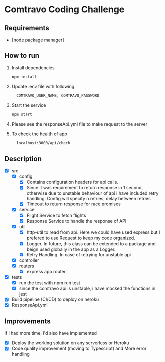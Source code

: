 # Comtravo Coding Challenge

## Requirements

* [node package manager]

## How to run

1. Install dependencies
   ```bash
   npm install
   ```
1. Update .env file with following
    ```bash
      COMTRAVO_USER_NAME, COMTRAVO_PASSWORD
    ```
1. Start the service   
    ```bash
    npm start
    ```
1. Please see the responseApi.yml file to make request to the server

1. To check the health of app 
    ```bash
      localhost:3000/api/check
    ```  

## Description 

- [x] src
    - [x] config 
        - [x] Contains configuration headers for api calls.
        - [x] Since it was requirement to return response in 1 second, otherwise due to unstable behaviour of api i have included retry handling. 
              Config will specify n retries, delay between retries
        - [x] Timeout to return response for race promises
    - [x] service
        - [x] Flight Service to fetch flights
        - [x] Response Service to handle the response of API
    - [x] util
        - [x] http-util to read from api. Here we could have used express but I prefered to use Request to keep my code organized.
        - [x] Logger. In future, this class can be extended to a package and beign used globally in the app as a Logger.
        - [x] Retry Handling: In case of retrying for unstable api
    - [x] controller
    - [x] routers
        - [x] express app router
- [x] tests
    - [x] run the test with npm run test
    - [x] since the comtravo api is unstable, i have mocked the functions in jest 
- [x] Build pipeline (CI/CD) to deploy on heroku
- [x] ResponseApi.yml 

## Improvements
If i had more time, i'd also have implemented

- [x] Deploy the working solution on any serverless or Heroku
- [x] Code quality improvement (moving to Typescript) and More error handling